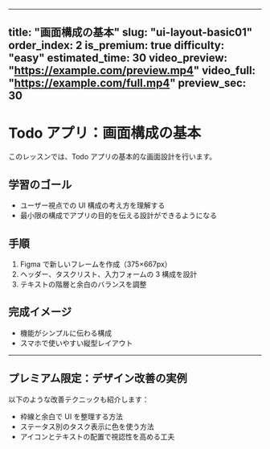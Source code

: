 
---
title: "画面構成の基本"
slug: "ui-layout-basic01"
order_index: 2
is_premium: true
difficulty: "easy"
estimated_time: 30
video_preview: "https://example.com/preview.mp4"
video_full: "https://example.com/full.mp4"
preview_sec: 30
---

# Todo アプリ：画面構成の基本

このレッスンでは、Todo アプリの基本的な画面設計を行います。

## 学習のゴール

- ユーザー視点での UI 構成の考え方を理解する
- 最小限の構成でアプリの目的を伝える設計ができるようになる

## 手順

1. Figma で新しいフレームを作成（375×667px）
2. ヘッダー、タスクリスト、入力フォームの 3 構成を設計
3. テキストの階層と余白のバランスを調整

## 完成イメージ

- 機能がシンプルに伝わる構成
- スマホで使いやすい縦型レイアウト

---

<!-- PREMIUM_ONLY -->

## プレミアム限定：デザイン改善の実例

以下のような改善テクニックも紹介します：

- 枠線と余白で UI を整理する方法
- ステータス別のタスク表示に色を使う方法
- アイコンとテキストの配置で視認性を高める工夫
